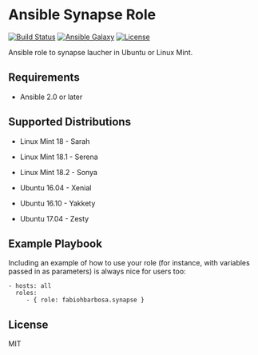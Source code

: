 Ansible Synapse Role 
======

[![Build Status](https://travis-ci.org/fabiohbarbosa/ansible-synapse-role.svg?branch=master)](https://travis-ci.org/fabiohbarbosa/ansible-synapse-role)
[![Ansible Galaxy](https://img.shields.io/badge/ansible--galaxy-docker-blue.svg?style=flat-square)](https://galaxy.ansible.com/fabiohbarbosa/synapse/)
[![License](https://img.shields.io/badge/license-MIT-brightgreen.svg?style=flat-square)](LICENSE)

Ansible role to synapse laucher in Ubuntu or Linux Mint.

Requirements
------------
- Ansible 2.0 or later

Supported Distributions
------------
- Linux Mint 18 - Sarah
- Linux Mint 18.1 - Serena
- Linux Mint 18.2 - Sonya

- Ubuntu 16.04 - Xenial
- Ubuntu 16.10 - Yakkety
- Ubuntu 17.04 - Zesty

Example Playbook
----------------

Including an example of how to use your role (for instance, with variables passed in as parameters) is always nice for users too:

    - hosts: all
      roles:
         - { role: fabiohbarbosa.synapse }

License
-------

MIT
